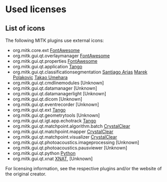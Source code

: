 # Used licenses

## List of icons

The following MITK plugins use external icons:

* org.mitk.core.ext [FontAwesome]
* org.mitk.gui.qt.overlaymanager [FontAwesome]
* org.mitk.gui.qt.properties [FontAwesome]
* org.mitk.gui.qt.application [Tango]
* org.mitk.gui.qt.classificationsegmentation [Santiago Arias][Noun] [Marek Polakovic][Noun] [Takao Umehara][Noun]
* org.mitk.gui.qt.cmdlinemodules [Unknown]
* org.mitk.gui.qt.datamanager [Unknown]
* org.mitk.gui.qt.datamanagerlight [Unknown]
* org.mitk.gui.qt.dicom [Unknown]
* org.mitk.gui.qt.eventrecorder [Unknown]
* org.mitk.gui.qt.ext [Tango][FontAwesome]
* org.mitk.gui.qt.geometrytools [Unknown]
* org.mitk.gui.qt.igt.app.echotrack [Tango]
* org.mitk.gui.qt.matchpoint.algorithm.batch [CrystalClear]
* org.mitk.gui.qt.matchpoint.mapper [CrystalClear]
* org.mitk.gui.qt.matchpoint.visualizer [CrystalClear]
* org.mitk.gui.qt.photoacoustics.imageprocessing [Unknown]
* org.mitk.gui.qt.photoacoustics.pausviewer [Unknown]
* org.mitk.gui.qt.python [Python]
* org.mitk.gui.qt.xnat [XNAT], [Unknown]

For licensing information, see the respective plugins and/or the website of the original creator.

[FontAwesome]: https://fontawesome.com
[Tango]: http://tango.freedesktop.org/Tango_Desktop_Project
[Noun]: https://thenounproject.com
[CrystalClear]: https://commons.wikimedia.org/wiki/Crystal_Clear
[Python]: https://www.python.org/community/logos/
[XNAT]: https://www.xnat.org/
